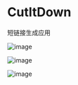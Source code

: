 # CutItDown
短链接生成应用  

![image](https://github.com/anpoz/CutItDown/raw/master/screenshots/Screenshot_2015-08-24-15-27-38.png)  

![image](https://github.com/anpoz/CutItDown/raw/master/screenshots/Screenshot_2015-08-24-15-27-52.png)  
  
![image](https://github.com/anpoz/CutItDown/raw/master/screenshots/Screenshot_2015-08-24-15-28-31.png)  

